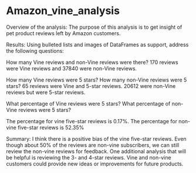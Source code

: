# Amazon_vine_analysis

Overview of the analysis: 
The purpose of this analysis is to get insight of pet product reviews left by Amazon customers. 

Results: Using bulleted lists and images of DataFrames as support, address the following questions:

How many Vine reviews and non-Vine reviews were there?
170 reviews were Vine reviews and 37840 were non-Vine reviews. 

How many Vine reviews were 5 stars? How many non-Vine reviews were 5 stars?
65 reviews were Vine and 5-star reviews. 20612 were non-Vine reviews but were 5-star reviews. 

What percentage of Vine reviews were 5 stars? What percentage of non-Vine reviews were 5 stars?

The percentage for vine five-star reviews is 0.17%. The percentage for non-vine five-star reviews is 52.35%

Summary:
I think there is a positive bias of the vine five-star reviews. Even though about 50% of the reviews are non-vine subscribers, we can still review the non-vine reviews 
for feedback. One additional analysis that will be helpful is reviewing the 3- and 4-star reviews. Vine and non-vine customers could provide new ideas or improvements for 
future products.
